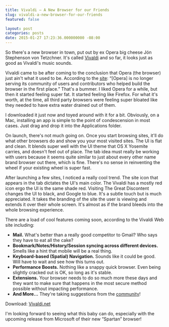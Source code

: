 ```yaml
---
title: Vivaldi – A New Browser for our Friends
slug: vivaldi-a-new-browser-for-our-friends
featured: false

layout: post
categories: posts
date: 2015-01-27 17:23:36.000000000 -08:00
---
```


So there's a new browser in town, put out by ex Opera big cheese Jón Stephenson von Tetzchner. It's called [Vivaldi](https://vivaldi.net) and so far, it looks just as good as Vivaldi's music sounds.

Vivaldi came to be after coming to the conclusion that Opera (the browser) just ain't what it used to be. According to the [site](https://vivaldi.net): “[Opera] is no longer serving its community of users and contributors who helped build the browser in the first place.” That's a bummer. I liked Opera for a while, but then it started feeling super fat. It started feeling like Firefox. For what it's worth, at the time, all third party browsers were feeling super bloated like they needed to have extra water drained out of them.

<!--missing_image-->

I downloaded it just now and toyed around with it for a bit. Obviously, on a Mac, installing an app is simple to the point of condescension in most cases. Just drag and drop it into the Applications folder.

<!--missing_image-->

On launch, there's not much going on. Once you start browsing sites, it'll do what other browsers do and show you your most visited sites. The UI is flat and clean. It blends super well with the UI theme that OS X Yosemite carries, and doesn't feel out of place. The tab idea must really be working with users because it seems quite similar to just about every other name brand browser out there, which is fine. There's no sense in reinventing the wheel if your existing wheel is super fast.

<!--missing_image-->

After launching a few sites, I noticed a really cool trend. The site icon that appears in the tab dictates the UI's main color. The Vivaldi has a mostly red icon ergo the UI is the same shade red. Visiting The Great Discontent changes the UI to black, and Google to blue. It's a subtle touch but is much appreciated. It takes the branding of the site the user is viewing and extends it over their whole screen. It's almost as if the brand bleeds into the whole browsing experience.

<!--missing_image-->

There are a load of cool features coming soon, according to the Vivaldi Web site including:

- **Mail.** What's better than a really good competitor to Gmail? Who says they have to eat all the cake?
- **Bookmark/Notes/History/Session syncing across different devices.** Smells like a hint that mobile will be a real thing.
- **Keyboard-based (Spatial) Navigation.** Sounds like it could be good. Will have to wait and see how this turns out.
- **Performance Boosts.** Nothing like a snappy quick browser. Even being slightly cracked out is OK, so long as it's stable.
- **Extensions.** Your browser needs to do so much more these days and they want to make sure that happens in the most secure method possible without impacting performance.
- **And More…** They're taking suggestions from the [community](https://vivaldi.net/forum)!

Download: [Vivaldi.net](https://vivaldi.net)

I'm looking forward to seeing what this baby can do, especially with the upcoming release from Microsoft of their new “Spartan” browser!

